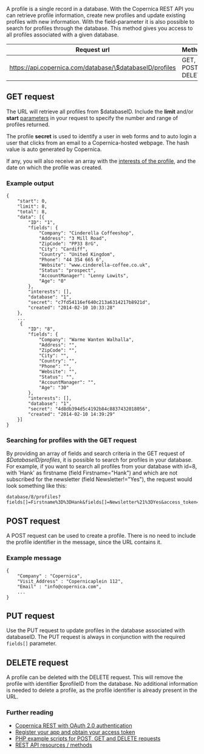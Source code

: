 A profile is a single record in a database. With the Copernica REST API
you can retrieve profile information, create new profiles and update
existing profiles with new information. With the field-parameter it is
also possible to search for profiles through the database. This method
gives you access to all profiles associated with a given database.

| Request url | Methods | Parameters |
| --- | --- | --- |
| https://api.copernica.com/database/\$databaseID/profiles | GET, POST, DELETE | fields[], start, limit |

GET request
-----------

The URL will retrieve all profiles from \$databaseID. Include the
**limit** and/or **start**
[parameters](./rest-api-parameters.md)
in your request to specify the number and range of profiles returned.

The profile **secret** is used to identify a user in web forms and to
auto login a user that clicks from an email to a Copernica-hosted
webpage. The hash value is auto generated by Copernica.

If any, you will also receive an array with the [interests of the
profile](./profile-interests.md), and the date on which the profile was
created.

### Example output

~~~~ {.language-javascript}
{
    "start": 0,
    "limit": 8,
    "total": 8,
    "data": [{
        "ID": "1",
        "fields": {
            "Company": "Cinderella Coffeeshop",
            "Address": "3 Mill Road",
            "ZipCode": "PP33 8rG",
            "City": "Cardiff",
            "Country": "United Kingdom",
            "Phone": "44 354 665 6",
            "Website": "www.cinderella-coffee.co.uk",
            "Status": "prospect",
            "AccountManager": "Lenny Lowits",
            "Age": "0"
        },
        "interests": [],
        "database": "1",
        "secret": "c7fd54116ef640c213a6314217b8921d",
        "created": "2014-02-10 10:33:28"
    }, 
    ...
     {
        "ID": "8",
        "fields": {
            "Company": "Warme Wanten Walhalla",
            "Address": "",
            "ZipCode": "",
            "City": "",
            "Country": "",
            "Phone": "",
            "Website": "",
            "Status": "",
            "AccountManager": "",
            "Age": "30"
        },
        "interests": [],
        "database": "1",
        "secret": "4d8db394d5c4192b84c8837432018056",
        "created": "2014-02-10 14:39:29"
    }]
}
~~~~

### Searching for profiles with the GET request

By providing an array of fields and search criteria in the GET request
of *\$DatabaseID/profiles*, it is possible to search for profiles in
your database. For example, if you want to search all profiles from your
database with id=8, with 'Hank' as firstname (field Firstname="Hank")
and which are not subscribed for the newsletter (field
Newsletter!="Yes"), the request would look something like this:

~~~~ {.language-javascript}
database/8/profiles?fields[]=Firstname%3D%3DHank&fields[]=Newsletter%21%3DYes&access_token=...
~~~~

POST request
------------

A POST request can be used to create a profile. There is no need to
include the profile identifier in the message, since the URL contains
it.

### Example message

~~~~ {.language-javascript}
{
    "Company" : "Copernica",
    "Visit_Address" : "Copernicaplein 112",
    "Email" : "info@copernica.com",
    ...
}
~~~~

PUT request
-----------

Use the PUT request to update profiles in the database associated with
databaseID. The PUT request is always in conjunction with the required
`fields[]` parameter.

DELETE request
--------------

A profile can be deleted with the DELETE request. This will remove the
profile with identifier \$profileID from the database. No additional
information is needed to delete a profile, as the profile identifier is
already present in the URL.

### Further reading

-   [Copernica REST with OAuth 2.0
    authentication](./setting-up-copernica-rest-service.md)
-   [Register your app and obtain your access
    token](./register-your-app-on-copernica-com.md)
-   [PHP example scripts for POST, GET and DELETE
    requests](./example-get-post-and-delete-requests.md)
-   [REST API resources / methods](./the-copernica-rest-api.md)

